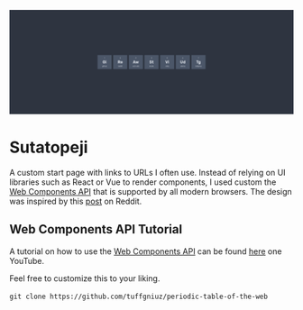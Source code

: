 ![Screenshot](ss.png)

# Sutatopeji

A custom start page with links to URLs I often use. Instead of relying on UI libraries such as React or Vue to render components, I used custom the [Web Components API](https://developer.mozilla.org/en-US/docs/Web/Web_Components) that is supported by all modern browsers. The design was inspired by this [post](https://www.reddit.com/r/startpages/comments/wzw98e/simple_monochrome_homepage_and_a_script_to/) on Reddit.

## Web Components API Tutorial

A tutorial on how to use the [Web Components API](https://developer.mozilla.org/en-US/docs/Web/Web_Components) can be found [here](https://youtu.be/P1spwHdHqZI) one YouTube.

Feel free to customize this to your liking.

`git clone https://github.com/tuffgniuz/periodic-table-of-the-web`
